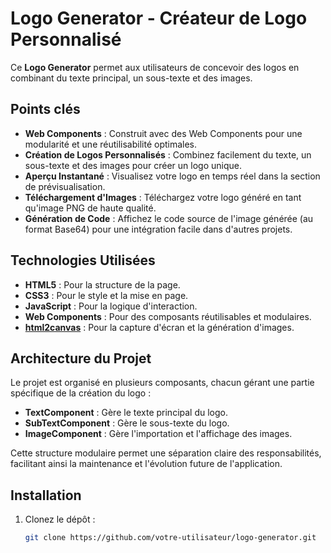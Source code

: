 # Logo Generator - Créateur de Logo Personnalisé

Ce **Logo Generator** permet aux utilisateurs de concevoir des logos en combinant du texte principal, un sous-texte et des images.

## Points clés

- **Web Components** : Construit avec des Web Components pour une modularité et une réutilisabilité optimales.
- **Création de Logos Personnalisés** : Combinez facilement du texte, un sous-texte et des images pour créer un logo unique.
- **Aperçu Instantané** : Visualisez votre logo en temps réel dans la section de prévisualisation.
- **Téléchargement d'Images** : Téléchargez votre logo généré en tant qu'image PNG de haute qualité.
- **Génération de Code** : Affichez le code source de l'image générée (au format Base64) pour une intégration facile dans d'autres projets.

## Technologies Utilisées

- **HTML5** : Pour la structure de la page.
- **CSS3** : Pour le style et la mise en page.
- **JavaScript** : Pour la logique d'interaction.
- **Web Components** : Pour des composants réutilisables et modulaires.
- **[html2canvas](https://html2canvas.hertzen.com/)** : Pour la capture d'écran et la génération d'images.

## Architecture du Projet

Le projet est organisé en plusieurs composants, chacun gérant une partie spécifique de la création du logo :

- **TextComponent** : Gère le texte principal du logo.
- **SubTextComponent** : Gère le sous-texte du logo.
- **ImageComponent** : Gère l'importation et l'affichage des images.

Cette structure modulaire permet une séparation claire des responsabilités, facilitant ainsi la maintenance et l'évolution future de l'application.

## Installation

1. Clonez le dépôt :

   ```bash
   git clone https://github.com/votre-utilisateur/logo-generator.git

